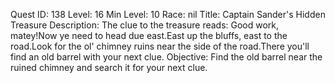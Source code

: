 Quest ID: 138
Level: 16
Min Level: 10
Race: nil
Title: Captain Sander's Hidden Treasure
Description: The clue to the treasure reads: Good work, matey!Now ye need to head due east.East up the bluffs, east to the road.Look for the ol' chimney ruins near the side of the road.There you'll find an old barrel with your next clue.
Objective: Find the old barrel near the ruined chimney and search it for your next clue.
